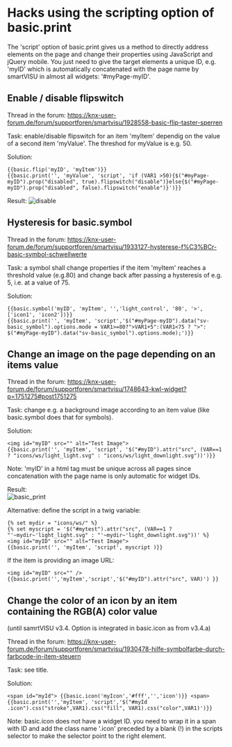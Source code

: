 # Hacks using the scripting option of basic.print
The 'script' option of basic.print gives us a method to directly address elements on the page and change their properties using JavaScript and jQuery mobile. You just need to give the
target elements a unique ID, e.g. 'myID' which is automatically concatenated with the page name by smartVISU in almost all widgets: '#myPage-myID'. 

## Enable / disable flipswitch
Thread in the forum: https://knx-user-forum.de/forum/supportforen/smartvisu/1928558-basic-flip-taster-sperren

Task: enable/disable flipswitch for an item 'myItem' dependig on the value of a second item 'myValue'. The threshod for myValue is e.g. 50.

Solution:
```
{{basic.flip('myID', 'myItem')}}
{{basic.print('', 'myValue', 'script', 'if (VAR1 >50){$("#myPage-myID").prop("disabled", true).flipswitch("disable")}else{$("#myPage-myID").prop("disabled", false).flipswitch("enable")}')}}
```

Result:
![disable](https://github.com/smartVISU-newstuff/widgets/assets/60430485/78b1006f-2767-409a-bcac-b9cea5ca4168)


## Hysteresis for basic.symbol
Thread in the forum: https://knx-user-forum.de/forum/supportforen/smartvisu/1933127-hysterese-f%C3%BCr-basic-symbol-schwellwerte

Task: a symbol shall change properties if the item 'myItem' reaches a threshold value (e.g.80) and change back after passing a hysteresis of e.g. 5, i.e. at a value of 75. 

Solution:
```
{{basic.symbol('myID', 'myItem', '','light_control', '80', '>', ['icon1', 'icon2'])}}
{{basic.print('', 'myItem', 'script','$("#myPage-myID").data("sv-basic_symbol").options.mode = VAR1>=80?">VAR1+5":(VAR1<75 ? ">": $("#myPage-myID").data("sv-basic_symbol").options.mode);')}}
```


## Change an image on the page depending on an items value
Thread in the forum: https://knx-user-forum.de/forum/supportforen/smartvisu/1748643-kwl-widget?p=1751275#post1751275

Task: change e.g. a background image according to an item value (like basic.symbol does that for symbols). 
 
Solution:
```
<img id="myID" src="" alt="Test Image">
{{basic.print('', 'myItem', 'script', '$("#myID").attr("src", (VAR==1 ? "icons/ws/light_light.svg" : "icons/ws/light_downlight.svg"))')}}
```


Note: 'myID' in a html tag must be unique across all pages since concatenation with the page name is only automatic for widget IDs.

Result:  
![basic_print](https://github.com/smartVISU-newstuff/widgets/assets/60430485/1405c628-1848-4a57-b6c3-348b79059956)

Alternative: define the script in a twig variable:
```
{% set mydir = "icons/ws/" %}
{% set myscript = '$("#mytest").attr("src", (VAR==1 ? "'~mydir~'light_light.svg" : "'~mydir~'light_downlight.svg"))' %}
<img id="myID" src="" alt="Test Image">
{{basic.print('', 'myItem', 'script', myscript )}}
```
If the item is providing an image URL:
```
<img id="myID" src="" />
{{basic.print('','myItem','script','$("#myID").attr("src", VAR)') }}
```


## Change the color of an icon by an item containing the RGB(A) color value
(until samrtVISU v3.4. Option is integrated in basic.icon as from v3.4.a)

Thread in the forum: https://knx-user-forum.de/forum/supportforen/smartvisu/1930478-hilfe-symbolfarbe-durch-farbcode-in-item-steuern

Task: see title.

Solution:
```
<span id="myId"> {{basic.icon('myIcon','#fff','','icon')}} <span>
{{basic.print('','myItem', 'script','$("#myId .icon").css("stroke",VAR1).css("fill", VAR1).css("color",VAR1)')}}
```

Note: basic.icon does not have a widget ID. you need to wrap it in a span with ID and add the class name '.icon' preceded by a blank (!) in the scripts selector to make the selector point to the right element.
